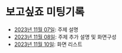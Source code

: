 # 보고싶죠 미팅기록

- [2023년 11월 07일](./2023-11-07.md): 주제 설명
- [2023년 11월 08일](./2023-11-08.md): 주제 추가 설명 및 화면구성
- [2023년 11월 10일](./2023-11-10.md): 화면 리스트

